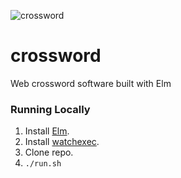 ![crossword](https://raw.githubusercontent.com/open-crossword/crossword/master/assets/elm-crossword-image.png)
# crossword
Web crossword software built with Elm

### Running Locally
1. Install [Elm](https://elm-lang.org/).
2. Install [watchexec](https://github.com/watchexec/watchexec).
3. Clone repo.
4. `./run.sh`
